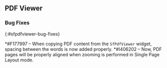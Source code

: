 ## PDF Viewer

### Bug Fixes
{:#sfpdfviewer-bug-fixes}

*\#F177997 – When copying PDF content from the `SfPdfViewer` widget, spacing between the words is now added properly.
*\#I406202 – Now, PDF pages will be properly aligned when zooming is performed in Single Page Layout mode.
